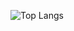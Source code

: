 ![Top Langs](https://github-readme-stats-sigma-five.vercel.app/api/top-langs/?username=spghljh&layout=default&card_width=720)


